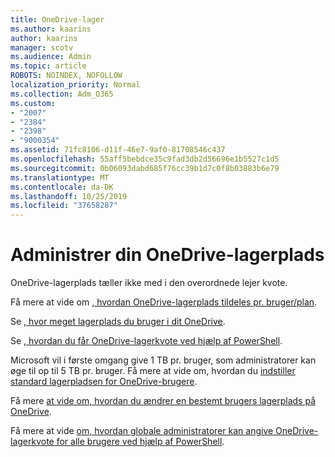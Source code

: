 ```yaml
---
title: OneDrive-lager
ms.author: kaarins
author: kaarins
manager: scotv
ms.audience: Admin
ms.topic: article
ROBOTS: NOINDEX, NOFOLLOW
localization_priority: Normal
ms.collection: Adm_O365
ms.custom:
- "2007"
- "2384"
- "2398"
- "9000354"
ms.assetid: 71fc8106-d11f-46e7-9af0-81708546c437
ms.openlocfilehash: 55aff5bebdce35c9fad3db2d56696e1b5527c1d5
ms.sourcegitcommit: 0b06093dabd685f76cc39b1d7c0f8b03883b6e79
ms.translationtype: MT
ms.contentlocale: da-DK
ms.lasthandoff: 10/25/2019
ms.locfileid: "37658287"
---
```

# <a name="manage-your-onedrive-storage"></a>Administrer din OneDrive-lagerplads

OneDrive-lagerplads tæller ikke med i den overordnede lejer kvote. 

Få mere at vide om [, hvordan OneDrive-lagerplads tildeles pr. bruger/plan](https://docs.microsoft.com/office365/servicedescriptions/onedrive-for-business-service-description?redirectedfrom=MSDN#storage-space-per-user).

Se [, hvor meget lagerplads du bruger i dit OneDrive](https://support.office.com/article/manage-your-onedrive-for-business-storage-31519161-059c-4764-b6f8-f5cd29f7fe68).

Se [, hvordan du får OneDrive-lagerkvote ved hjælp af PowerShell](https://gallery.technet.microsoft.com/scriptcenter/OneDrive-for-Business-0cb45614).

Microsoft vil i første omgang give 1 TB pr. bruger, som administratorer kan øge til op til 5 TB pr. bruger. Få mere at vide om, hvordan du [indstiller standard lagerpladsen for OneDrive-brugere](https://docs.microsoft.com/onedrive/set-default-storage-space).

Få mere [at vide om, hvordan du ændrer en bestemt brugers lagerplads på OneDrive](https://docs.microsoft.com/onedrive/change-user-storage).

Få mere at vide [om, hvordan globale administratorer kan angive OneDrive-lagerkvote for alle brugere ved hjælp af PowerShell](https://gallery.technet.microsoft.com/office/How-to-set-OneDrive-for-8b61365b).
  